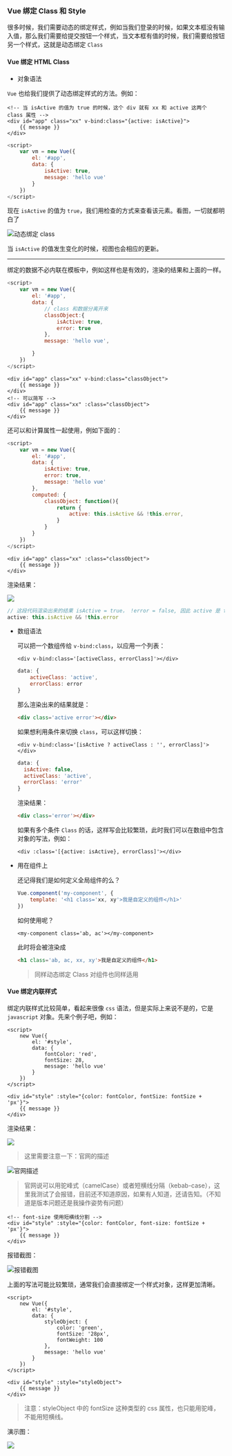 ### Vue 绑定 Class 和 Style

很多时候，我们需要动态的绑定样式，例如当我们登录的时候，如果文本框没有输入值，那么我们需要给提交按钮一个样式，当文本框有值的时候，我们需要给按钮另一个样式，这就是动态绑定 `Class`



#### Vue 绑定 HTML Class

- 对象语法

`Vue` 也给我们提供了动态绑定样式的方法。例如：

```vue
<!-- 当 isActive 的值为 true 的时候，这个 div 就有 xx 和 active 这两个 class 属性 -->
<div id="app" class="xx" v-bind:class="{active: isActive}">
    {{ message }}
</div>
```

```javascript
<script>
    var vm = new Vue({
        el: '#app',
        data: {
            isActive: true,
            message: 'hello vue'
        }
    })
</script>
```

现在 `isActive` 的值为 `true`，我们用检查的方式来查看该元素。看图，一切就都明白了

![动态绑定 class](../../99-ImageHouse/vue/7.gif)

当 `isActive` 的值发生变化的时候，视图也会相应的更新。

------



绑定的数据不必内联在模板中，例如这样也是有效的，渲染的结果和上面的一样。

```javascript
<script>
    var vm = new Vue({
        el: '#app',
        data: {
            // class 和数据分离开来
            classObject:{
                isActive: true,
                error: true
            },
            message: 'hello vue',

        }
    })
</script>
```

```vue
<div id="app" class="xx" v-bind:class="classObject">
    {{ message }}
</div>
<!-- 可以简写 -->
<div id="app" class="xx" :class="classObject">
    {{ message }}
</div>
```



还可以和计算属性一起使用，例如下面的：

```javascript
<script>
    var vm = new Vue({
        el: '#app',
        data: {
            isActive: true,
            error: true,
            message: 'hello vue'
        },
        computed: {
            classObject: function(){
                return {
                    active: this.isActive && !this.error,
                }
            }
        }
    })
</script>
```

```vue
<div id="app" class="xx" :class="classObject">
    {{ message }}
</div>
```

渲染结果：

![](../../99-ImageHouse/vue/8.png)

```javascript
// 这段代码渲染出来的结果 isActive = true， !error = false, 因此 active 是 false，所以没有给 div 添加 active 这个 class
active: this.isActive && !this.error
```

- 数组语法

  可以把一个数组传给 `v-bind:class`，以应用一个列表：

  ```vue
  <div v-bind:class='[activeClass, errorClass]'></div>
  ```

  ```javascript
  data: {
      activeClass: 'active',
      errorClass: error
  }
  ```

  那么渲染出来的结果就是：

  ```html
  <div class='active error'></div>
  ```

  如果想利用条件来切换 `class`，可以这样切换：

  ```vue
  <div v-bind:class='[isActive ? activeClass : '', errorClass]'></div>
  ```

  ```javascript
  data: { 
  	isActive: false,
  	activeClass: 'active',
  	errorClass: 'error'
  }
  ```

  渲染结果：

  ```html
  <div class='error'></div>
  ```

  

  如果有多个条件 `Class` 的话，这样写会比较繁琐，此时我们可以在数组中包含对象的写法，例如：

  ```vue
  <div :class='[{active: isActive}, errorClass]'></div>
  ```

- 用在组件上

  还记得我们是如何定义全局组件的么？

  ```javascript
  Vue.component('my-component', {
      template: '<h1 class='xx, xy'>我是自定义的组件</h1>'
  })
  ```

  如何使用呢？

  ```vue
  <my-component class='ab, ac'></my-component>
  ```

  此时将会被渲染成

  ```html
  <h1 class='ab, ac, xx, xy'>我是自定义的组件</h1>
  ```

  > 同样动态绑定 Class 对组件也同样适用



#### Vue 绑定内联样式

绑定内联样式比较简单，看起来很像 `css` 语法，但是实际上来说不是的，它是 `javascript` 对象。先来个例子吧，例如：

```vue
<script>
    new Vue({
        el: '#style',
        data: {
            fontColor: 'red',
            fontSize: 28,
            message: 'hello vue'
        }
    })
</script>
```

```vue
<div id="style" :style="{color: fontColor, fontSize: fontSize + 'px'}">
    {{ message }}
</div>
```

渲染结果：

![](../../99-ImageHouse/vue/10.png)



> 这里需要注意一下：官网的描述

![官网描述](../../99-ImageHouse/vue/11.png)

> 官网说可以用驼峰式（camelCase）或者短横线分隔（kebab-case），这里我测试了会报错，目前还不知道原因，如果有人知道，还请告知。（不知道是版本问题还是我操作姿势有问题）

```vue
<!-- font-size 使用短横线分割 -->
<div id="style" :style="{color: fontColor, font-size: fontSize + 'px'}">
    {{ message }}
</div>
```

报错截图：

![报错截图](../../99-ImageHouse/vue/12.png)



上面的写法可能比较繁琐，通常我们会直接绑定一个样式对象，这样更加清晰。

```vue
<script>
    new Vue({
        el: '#style',
        data: {
            styleObject: {
                color: 'green',
                fontSize: '28px',
                fontWeight: 100
            },
            message: 'hello vue'
        }
    })
</script>
```

```vue
<div id="style" :style="styleObject">
    {{ message }}
</div>
```

> 注意：styleObject 中的 fontSize 这种类型的 css 属性，也只能用驼峰，不能用短横线。

演示图：

![](../../99-ImageHouse/vue/13.png)